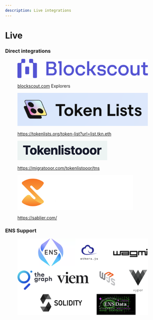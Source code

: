 ```yaml
---
description: Live integrations
---
```


# Live

### Direct integrations&#x20;



<figure><img src="../.gitbook/assets/Color_BS_logo_hor.png" alt="" width="563"><figcaption><p><a href="https://www.blockscout.com/">blockscout.com</a> Explorers</p></figcaption></figure>

<figure><img src="../.gitbook/assets/Screenshot 2023-11-19 at 1.46.11 AM.png" alt=""><figcaption><p><a href="https://tokenlists.org/token-list?url=list.tkn.eth">https://tokenlists.org/token-list?url=list.tkn.eth</a></p></figcaption></figure>

<figure><img src="../.gitbook/assets/Screenshot 2023-11-19 at 1.51.13 AM.png" alt=""><figcaption><p><a href="https://migratooor.com/tokenlistooor/tns">https://migratooor.com/tokenlistooor/tns</a></p></figcaption></figure>

<figure><img src="../.gitbook/assets/logo-wide-gradient-white.png" alt="" width="375"><figcaption><p><a href="https://sablier.com/">https://sablier.com/</a></p></figcaption></figure>

### ENS Support

<figure><img src="../.gitbook/assets/Screenshot 2023-11-19 at 2.00.36 AM.png" alt=""><figcaption></figcaption></figure>
